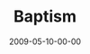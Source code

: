 ---
layout: message
category: message
series: "Filled"
title: "Baptism"
date: 2009-05-10-00-00
message_id: 562
---
